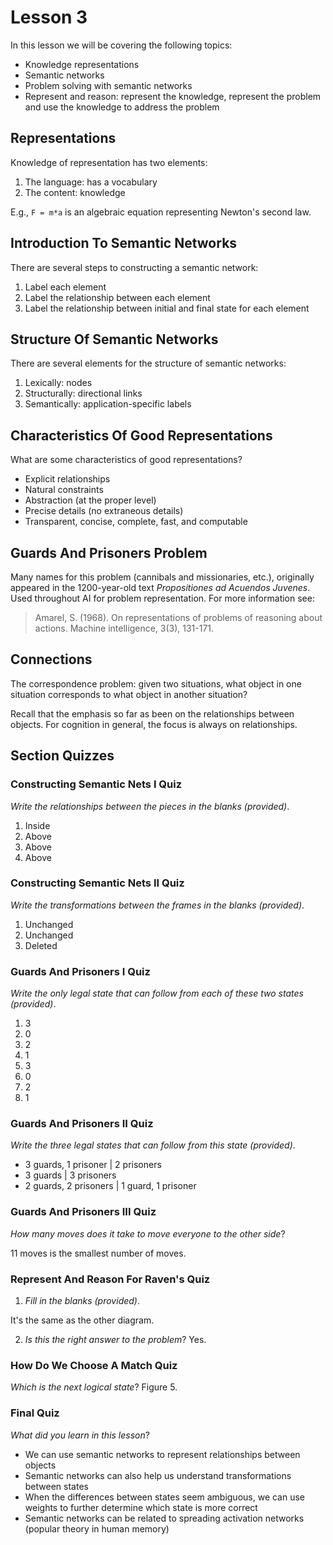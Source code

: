 # Lesson 3

In this lesson we will be covering the following topics:

- Knowledge representations
- Semantic networks
- Problem solving with semantic networks
- Represent and reason: represent the knowledge, represent the problem and use the knowledge to address the problem

## Representations

Knowledge of representation has two elements:

1. The language: has a vocabulary
2. The content: knowledge

E.g., `F = m*a` is an algebraic equation representing Newton's second law.

## Introduction To Semantic Networks

There are several steps to constructing a semantic network:

1. Label each element
2. Label the relationship between each element
3. Label the relationship between initial and final state for each element

## Structure Of Semantic Networks

There are several elements for the structure of semantic networks:

1. Lexically: nodes
2. Structurally: directional links
3. Semantically: application-specific labels

## Characteristics Of Good Representations

What are some characteristics of good representations?

- Explicit relationships
- Natural constraints
- Abstraction (at the proper level)
- Precise details (no extraneous details)
- Transparent, concise, complete, fast, and computable

## Guards And Prisoners Problem

Many names for this problem (cannibals and missionaries, etc.), originally appeared in the 1200-year-old text _Propositiones ad Acuendos Juvenes_. Used throughout AI for problem representation. For more information see:

> Amarel, S. (1968). On representations of problems of reasoning about actions. Machine intelligence, 3(3), 131-171.

## Connections

The correspondence problem: given two situations, what object in one situation corresponds to what object in another situation?

Recall that the emphasis so far as been on the relationships between objects. For cognition in general, the focus is always on relationships.

## Section Quizzes

### Constructing Semantic Nets I Quiz

_Write the relationships between the pieces in the blanks (provided)_.

1. Inside
2. Above
3. Above
4. Above

### Constructing Semantic Nets II Quiz

_Write the transformations between the frames in the blanks (provided)_.

1. Unchanged
2. Unchanged
3. Deleted

### Guards And Prisoners I Quiz

_Write the only legal state that can follow from each of these two states (provided)_.

1. 3
2. 0
3. 2
4. 1
5. 3
6. 0
7. 2
8. 1

### Guards And Prisoners II Quiz

_Write the three legal states that can follow from this state (provided)_.

- 3 guards, 1 prisoner | 2 prisoners
- 3 guards | 3 prisoners
- 2 guards, 2 prisoners | 1 guard, 1 prisoner

### Guards And Prisoners III Quiz

_How many moves does it take to move everyone to the other side_?

11 moves is the smallest number of moves.

### Represent And Reason For Raven's Quiz

1. _Fill in the blanks (provided)_.

It's the same as the other diagram.

2. _Is this the right answer to the problem_? Yes.

### How Do We Choose A Match Quiz

_Which is the next logical state_? Figure 5.

### Final Quiz

_What did you learn in this lesson_?

- We can use semantic networks to represent relationships between objects
- Semantic networks can also help us understand transformations between states
- When the differences between states seem ambiguous, we can use weights to further determine which state is more correct
- Semantic networks can be related to spreading activation networks (popular theory in human memory)
